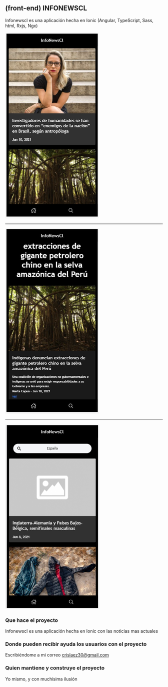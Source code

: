 ## (front-end) INFONEWSCL

Infonewscl es una aplicación hecha en Ionic (Angular, TypeScript, Sass, html, Rxjs, Ngx)

<img src="https://github.com/crislaez/InfoNewsCl/blob/master/src/assets/images/foto_proyecto_1.PNG" />
<hr>
<img src="https://github.com/crislaez/InfoNewsCl/blob/master/src/assets/images/foto_proyecto_2.PNG" />
<hr>
<img src="https://github.com/crislaez/InfoNewsCl/blob/master/src/assets/images/foto_proyecto_3.PNG" />

### Que hace el proyecto

Infonewscl es una aplicación hecha en Ionic con las noticias mas actuales
 
### Donde pueden recibir ayuda los usuarios con el proyecto
 
Escribiéndome a mi correo crislaez30@gmail.com

### Quien mantiene y construye el proyecto

Yo mismo, y con muchísima ilusión
